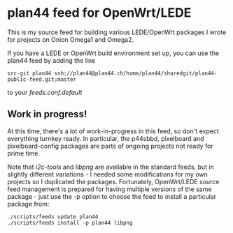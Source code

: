 # plan44 feed for OpenWrt/LEDE

This is my source feed for building various LEDE/OpenWrt packages I wrote for projects on Onion Omega1 and Omega2.

If you have a LEDE or OpenWrt build environment set up, you can use the plan44 feed by adding the line

    src-git plan44 ssh://plan44@plan44.ch/home/plan44/sharedgit/plan44-public-feed.git;master
    
to your *feeds.conf.default*

## Work in progress!

At this time, there's a lot of work-in-progress in this feed, so don't expect everything turnkey ready. In particular, the p44sbbd, pixelboard and pixelboard-config packages are parts of ongoing projects not ready for prime time.

Note that *i2c-tools* and *libpng* are available in the standard feeds, but in slightly different variations - I needed some modifications for my own projects so I duplicated the packages. Fortunately, OpenWrt/LEDE source feed management is prepared for having multiple versions of the same package - just use the -p option to choose the feed to install a particular package from:

    ./scripts/feeds update plan44
    ./scripts/feeds install -p plan44 libpng
 

